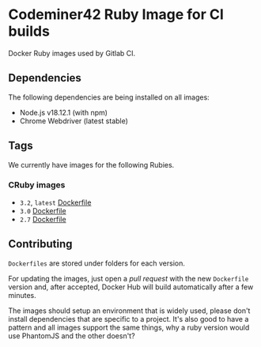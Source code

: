 # Codeminer42 Ruby Image for CI builds

Docker Ruby images used by Gitlab CI.

## Dependencies

The following dependencies are being installed on all images:

* Node.js v18.12.1 (with npm)
* Chrome Webdriver (latest stable)

## Tags

We currently have images for the following Rubies.

### CRuby images

- `3.2`, `latest` [Dockerfile](https://github.com/Codeminer42/docker-ci-ruby/blob/master/3.2/Dockerfile)
- `3.0` [Dockerfile](https://github.com/Codeminer42/docker-ci-ruby/blob/master/3.0/Dockerfile)
- `2.7` [Dockerfile](https://github.com/Codeminer42/docker-ci-ruby/blob/master/2.7/Dockerfile)

## Contributing

`Dockerfiles` are stored under folders for each version.

For updating the images, just open a _pull request_ with
the new `Dockerfile` version and, after accepted, Docker
Hub will build automatically after a few minutes.

The images should setup an environment that is widely used,
please don't install dependencies that are specific to a
project. It's also good to have a pattern and all images
support the same things, why a ruby version would use
PhantomJS and the other doesn't?
